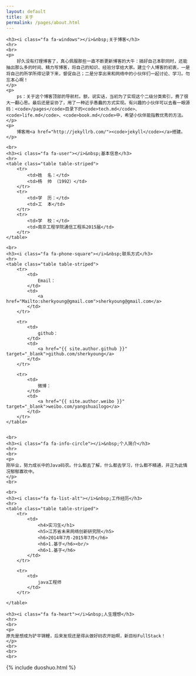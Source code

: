```yaml
---
layout: default
title: 关于
permalink: /pages/about.html
---
```


<div class="home">

	<h3><i class="fa fa-windows"></i>&nbsp;关于博客</h3>
	<hr>
	<br>
	<p>
		好久没有打理博客了，真心佩服那些一直不断更新博客的大牛：搞好自己本职同时，还能抽出那么多的时间、精力写博客，将自己的知识、经验分享给大家。建立个人博客的初衷，一是将自己的所学所得记录下来，督促自己；二是分享出来和网络中的小伙伴们一起讨论、学习。勿忘本心啊！
	</p>
	<p>
		ps：关于这个博客顶部的导航栏。额，说实话，当初为了实现这个二级分类索引，费了很大一翻心思。最后还是妥协了，用了一种近乎愚蠢的方式实现。有兴趣的小伙伴可以去看一眼源码：<code>/pages</code>目录下的<code>tech.md</code>、<code>life.md</code>、<code>book.md</code>中，希望小伙伴能指教优秀的方法。
	</p>
	<p>
		博客用<a href="http://jekyllrb.com/"><code>jekyll</code></a>搭建。
	</p>

	<br>
	<h3><i class="fa fa-user"></i>&nbsp;基本信息</h3>
	<hr>
	<table class="table table-striped">
		<tr>
			<td>姓  名：</td>    
			<td>杨  帅 （1992）</td>
		</tr>
		<tr>
			<td>学  历：</td>    
			<td>工  本</td>
		</tr>
		<tr>
			<td>学  校：</td>    
			<td>南京工程学院通信工程系2015届</td>
		</tr>
	</table>

	<br>
	<h3><i class="fa fa-phone-square"></i>&nbsp;联系方式</h3>
	<hr>
	<table class="table table-striped">
		<tr>
			<td>
				Email：
			</td>  
			<td>
				<a href="Mailto:sherkyoung@gmail.com">sherkyoung@gmail.com</a>
			</td>
		</tr>

		<tr>
			<td>
				github：
			</td>  
			<td>
				<a href="{{ site.author.github }}" target="_blank">github.com/sherkyoung</a>
			</td>  
		</tr>

		<tr>
			<td>
				微博：
			</td> 
			<td>
				<a href="{{ site.author.weibo }}" target="_blank">weibo.com/yangshuailogo</a>
			</td> 
		</tr>
	</table>


	<br>
	<h3><i class="fa fa-info-circle"></i>&nbsp;个人简介</h3>
	<hr>
	<br>
	<p>
	刚毕业，努力成长中的Java码农。什么都去了解，什么都去学习，什么都不精通，并正为此情况郁郁寡欢中。
	</p>
	<br>
	
	<br>
	<h3><i class="fa fa-list-alt"></i>&nbsp;工作经历</h3>
	<hr>
	<table class="table table-striped">
		<tr>
			<td>
				<h4>实习生</h1>
				<h5>江苏省未来网络创新研究院</h5>
				<h6>2014年7月-2015年7月</h6>
				<h6>1.基于</h6><br/>
				<h6>1.基于</h6>
			</td>  
		</tr>

		<tr>
			<td>
				java工程师
			</td>    
		</tr>

	</table>

	<h3><i class="fa fa-heart"></i>&nbsp;人生理想</h3>
	<hr>
	<br>
	<p>
	原先是想成为铲平锦鲤，后来发现还是得从做好码农开始啊，新目标FullStack！
	</p>
	<br>
	<br> 
	<br>

</div>


<div>
{% include duoshuo.html %}
</div>

